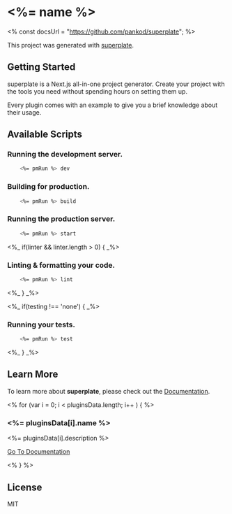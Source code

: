 # <%= name %>
<% const docsUrl = "https://github.com/pankod/superplate"; %>

This project was generated with [superplate](<%- docsUrl %>).

## Getting Started

superplate is a Next.js all-in-one project generator. Create your project with the tools you need without spending hours on setting them up.

Every plugin comes with an example to give you a brief knowledge about their usage. 

## Available Scripts

### Running the development server.

```bash
    <%= pmRun %> dev
```

### Building for production.

```bash
    <%= pmRun %> build
```

### Running the production server.

```bash
    <%= pmRun %> start
```

<%_ if(linter && linter.length > 0) { _%>
### Linting & formatting your code.

```bash
    <%= pmRun %> lint
```
<%_ } _%>

<%_ if(testing !== 'none') { _%>
### Running your tests.

```bash
    <%= pmRun %> test
```
<%_ } _%>

## Learn More

To learn more about **superplate**, please check out the [Documentation](<%- docsUrl %>).

<% for (var i = 0; i < pluginsData.length; i++ ) { %>
### **<%= pluginsData[i].name %>**

<%= pluginsData[i].description %>

[Go To Documentation](<%- pluginsData[i].url %>)

<% } %>

## License

MIT
